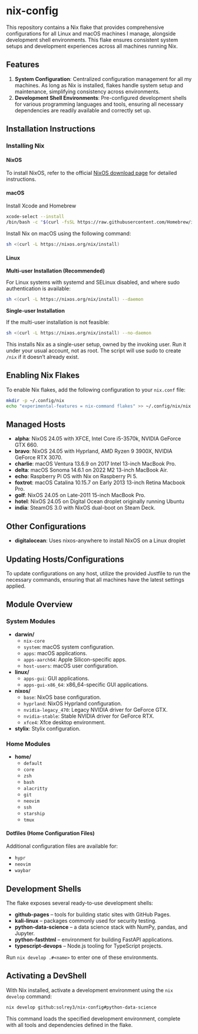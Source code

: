 
# nix-config

This repository contains a Nix flake that provides comprehensive configurations for all Linux and macOS machines I manage, alongside development shell environments. This flake ensures consistent system setups and development experiences across all machines running Nix.

## Features

1. **System Configuration**: Centralized configuration management for all my machines. As long as Nix is installed, flakes handle system setup and maintenance, simplifying consistency across environments.
2. **Development Shell Environments**: Pre-configured development shells for various programming languages and tools, ensuring all necessary dependencies are readily available and correctly set up.

## Installation Instructions

### Installing Nix

#### NixOS
To install NixOS, refer to the official [NixOS download page](https://nixos.org/download/#nix-more) for detailed instructions.

#### macOS
Install Xcode and Homebrew
```sh 
xcode-select --install
/bin/bash -c "$(curl -fsSL https://raw.githubusercontent.com/Homebrew/install/HEAD/install.sh)"
```

Install Nix on macOS using the following command:
```sh
sh <(curl -L https://nixos.org/nix/install)
```

#### Linux

**Multi-user Installation (Recommended)**

For Linux systems with systemd and SELinux disabled, and where sudo authentication is available:
```sh 
sh <(curl -L https://nixos.org/nix/install) --daemon
```

**Single-user Installation**

If the multi-user installation is not feasible:
```sh 
sh <(curl -L https://nixos.org/nix/install) --no-daemon
```
This installs Nix as a single-user setup, owned by the invoking user. Run it under your usual account, not as root. The script will use sudo to create `/nix` if it doesn’t already exist.

## Enabling Nix Flakes

To enable Nix flakes, add the following configuration to your `nix.conf` file:
```sh
mkdir -p ~/.config/nix
echo "experimental-features = nix-command flakes" >> ~/.config/nix/nix.conf
```

## Managed Hosts

- **alpha**: NixOS 24.05 with XFCE, Intel Core i5-3570k, NVIDIA GeForce GTX 660.
- **bravo**: NixOS 24.05 with Hyprland, AMD Ryzen 9 3900X, NVIDIA GeForce RTX 3070.
- **charlie**: macOS Ventura 13.6.9 on 2017 Intel 13-inch MacBook Pro.
- **delta**: macOS Sonoma 14.6.1 on 2022 M2 13-inch MacBook Air.
- **echo**: Raspberry Pi OS with Nix on Raspberry Pi 5.
- **foxtrot**: macOS Catalina 10.15.7 on Early 2013 13-inch Retina Macbook Pro.
- **golf**: NixOS 24.05 on Late-2011 15-inch MacBook Pro.
- **hotel**: NixOS 24.05 on Digital Ocean droplet originally running Ubuntu 
- **india**: SteamOS 3.0 with NixOS dual-boot on Steam Deck.

## Other Configurations
- **digitalocean**: Uses nixos-anywhere to install NixOS on a Linux droplet 

## Updating Hosts/Configurations

To update configurations on any host, utilize the provided Justfile to run the necessary commands, ensuring that all machines have the latest settings applied.

## Module Overview

### System Modules
- **darwin/**
  - `nix-core`
  - `system`: macOS system configuration.
  - `apps`: macOS applications.
  - `apps-aarch64`: Apple Silicon-specific apps.
  - `host-users`: macOS user configuration.
- **linux/**
  - `apps-gui`: GUI applications.
  - `apps-gui-x86_64`: x86_64-specific GUI applications.
- **nixos/**
  - `base`: NixOS base configuration.
  - `hyprland`: NixOS Hyprland configuration.
  - `nvidia-legacy_470`: Legacy NVIDIA driver for GeForce GTX.
  - `nvidia-stable`: Stable NVIDIA driver for GeForce RTX.
  - `xfce4`: Xfce desktop environment.
- **stylix**: Stylix configuration.

### Home Modules
- **home/**
  - `default`
  - `core`
  - `zsh`
  - `bash`
  - `alacritty`
  - `git`
  - `neovim`
  - `ssh`
  - `starship`
  - `tmux`

#### Dotfiles (Home Configuration Files)

Additional configuration files are available for:
- `hypr`
- `neovim`
- `waybar`

## Development Shells

The flake exposes several ready-to-use development shells:

- **github-pages** – tools for building static sites with GitHub Pages.
- **kali-linux** – packages commonly used for security testing.
- **python-data-science** – a data science stack with NumPy, pandas, and Jupyter.
- **python-fasthtml** – environment for building FastAPI applications.
- **typescript-devops** – Node.js tooling for TypeScript projects.

Run `nix develop .#<name>` to enter one of these environments.

## Activating a DevShell

With Nix installed, activate a development environment using the `nix develop` command:

```sh
nix develop github:solrey3/nix-config#python-data-science
```

This command loads the specified development environment, complete with all tools and dependencies defined in the flake.
